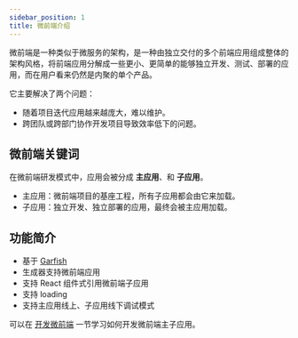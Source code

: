 ```yaml
---
sidebar_position: 1
title: 微前端介绍
---
```


微前端是一种类似于微服务的架构，是一种由独立交付的多个前端应用组成整体的架构风格，将前端应用分解成一些更小、更简单的能够独立开发、测试、部署的应用，而在用户看来仍然是内聚的单个产品。

它主要解决了两个问题：

* 随着项目迭代应用越来越庞大，难以维护。
* 跨团队或跨部门协作开发项目导致效率低下的问题。

## 微前端关键词

在微前端研发模式中，应用会被分成 **主应用**、和 **子应用**。

- 主应用：微前端项目的基座工程，所有子应用都会由它来加载。
- 子应用：独立开发、独立部署的应用，最终会被主应用加载。

## 功能简介

* 基于 [Garfish](https://www.garfishjs.org/guide)
* 生成器支持微前端应用
* 支持 React 组件式引用微前端子应用
* 支持 loading
* 支持主应用线上、子应用线下调试模式

可以在 [开发微前端](/docs/guides/topic-detail/micro-frontend/development) 一节学习如何开发微前端主子应用。


